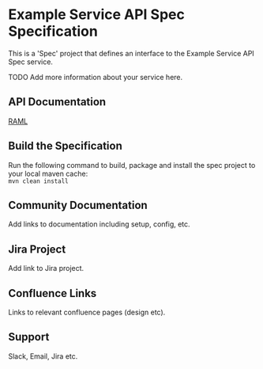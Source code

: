 # Example Service API Spec Specification
This is a 'Spec' project that defines an interface to the Example Service API Spec service.

TODO Add more information about your service here.

## API Documentation
[RAML](./src/main/resources/api.raml)

## Build the Specification
Run the following command to build, package and install the spec project to your local maven cache:  
`mvn clean install`

## Community Documentation

Add links to documentation including setup, config, etc.

## Jira Project

Add link to Jira project.

## Confluence Links
Links to relevant confluence pages (design etc).

## Support

Slack, Email, Jira etc.